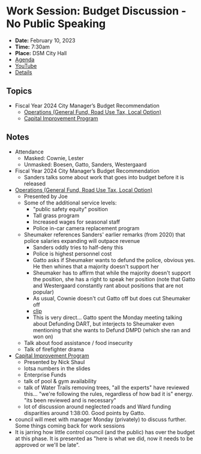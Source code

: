 # Work Session: Budget Discussion - No Public Speaking

- **Date:** February 10, 2023
- **Time:** 7:30am
- **Place:** DSM City Hall
- [Agenda](https://councildocs.dsm.city/agendas/2023/20230210BudgetDiscussion.pdf)
- [YouTube](https://youtube.com/live/S3VVdiJIC2w)
- [Details](https://www.dsm.city/citycouncil_detail_T60_R2374.php)

## Topics

- Fiscal Year 2024 City Manager’s Budget Recommendation
    - [Operations (General Fund, Road Use Tax, Local Option)](https://www.dsm.city/document_center/City%20Clerk/Work%20Sessions/2023/Operations%20-%20General%20Fund,%20Road%20Use%20Tax,%20Local%20Option.pdf)
    - [Capital Improvement Program](https://www.dsm.city/document_center/City%20Clerk/Work%20Sessions/2023/Capital%20Improvement%20Program.pdf)

## Notes

- Attendance
    - Masked: Cownie, Lester
    - Unmasked: Boesen, Gatto, Sanders, Westergaard
- Fiscal Year 2024 City Manager’s Budget Recommendation
    - Sanders talks some about work that goes into budget before it is released
- [Operations (General Fund, Road Use Tax, Local Option)](https://www.dsm.city/document_center/City%20Clerk/Work%20Sessions/2023/Operations%20-%20General%20Fund,%20Road%20Use%20Tax,%20Local%20Option.pdf)
    - Presented by Joe
    - Some of the additional service levels:
        - "public safety equity" position
        - Tall grass program
        - Increased wages for seasonal staff
        - Police in-car camera replacement program
    - Sheumaker references Sanders' earlier remarks (from 2020) that police salaries expanding will outpace revenue
        - Sanders oddly tries to half-deny this
        - Police is highest personnel cost
        - Gatto asks if Sheumaker wants to defund the police, obvious yes. He then whines that a majority doesn't support her
        - Sheumaker has to affirm that while the majority doesn't support the position, she has a right to speak her position (note that Gatto and Westergaard constantly rant about positions that are not popular)
        - As usual, Cownie doesn't cut Gatto off but does cut Sheumaker off
        - [clip](https://youtu.be/S3VVdiJIC2w?t=1124)    
        - This is very direct... Gatto spent the Monday meeting talking about Defunding DART, but interjects to Sheumaker even mentioning that she wants to Defund DMPD (which she ran and won on)
    - Talk about food assistance / food insecurity
    - Talk of firefighter drama
- [Capital Improvement Program](https://www.dsm.city/document_center/City%20Clerk/Work%20Sessions/2023/Capital%20Improvement%20Program.pdf)
    - Presented by Nick Shaul
    - lotsa numbers in the slides
    - Enterprise Funds
    - talk of pool & gym availability
    - talk of Water Trails removing trees, "all the experts" have reviewed this... "we're following the rules, regardless of how bad it is" energy. "its been reviewed and is necessary"
    - lot of discussion around neglected roads and Ward funding disparities around 1:38:00. Good points by Gatto.
- council will meet with manager Monday (privately) to discuss further. Some things coming back for work sessions 
- It is jarring how little control council (and the public) has over the budget at this phase. It is presented as "here is what we did, now it needs to be approved or we'll be late".
    

